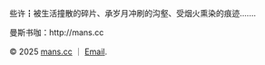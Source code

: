 <storg>些许</storg>┇被生活撞散的碎片、承岁月冲刷的沟壑、受烟火熏染的痕迹.......
<p><storg>曼斯书咖</storg>：http://mans.cc</p>
<p>&copy; 2025 <a href="http://mans.cc">mans.cc</a> ｜ <a href="mailto:lidoxu@lidoxu.com" target="_blank">Email</a>.</p>
